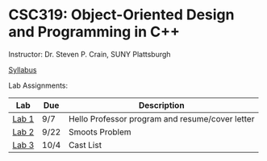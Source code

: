 # CSC319: Object-Oriented Design and Programming in C++

Instructor: Dr. Steven P. Crain, SUNY Plattsburgh

[Syllabus](https://github.com/PlattsburghCSC319-2017-Fall/Course/blob/master/csc319_2017_40_syllabus_crain.pdf)

Lab Assignments:

| Lab | Due | Description |
|-----|-----|-------------|
|[Lab 1](https://github.com/PlattsburghCSC319-2017-Fall/Course/tree/master/Assignments/Lab%201)| 9/7 | Hello Professor program and resume/cover letter |
|[Lab 2](https://classroom.github.com/a/ORucs49l)| 9/22 | Smoots Problem |
|[Lab 3](https://classroom.github.com/a/wWLRl33c)| 10/4 | Cast List |
